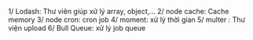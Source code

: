 1/ Lodash: Thư viên giúp xử lý array, object,...
2/ node cache: Cache memory
3/ node cron: cron job
4/ moment: xử lý thời gian
5/ multer : Thư viện upload
6/ Bull Queue: xử lý job queue

